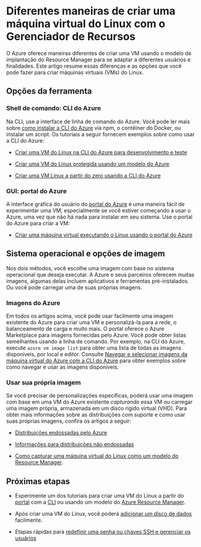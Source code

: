 <properties
	pageTitle="Diferentes maneiras de criar uma VM do Linux | Microsoft Azure"
	description="Lista as diferentes maneiras de criar uma máquina virtual do Linux no Azure e fornece links para mais instruções"
	services="virtual-machines-linux"
	documentationCenter=""
	authors="iainfoulds"
	manager="timlt"
	editor=""
	tags="azure-resource-manager"/>

<tags
	ms.service="virtual-machines-linux"
	ms.devlang="na"
	ms.topic="get-started-article"
	ms.tgt_pltfrm="vm-linux"
	ms.workload="infrastructure-services"
	ms.date="04/12/2016"
	ms.author="iainfou"/>

# Diferentes maneiras de criar uma máquina virtual do Linux com o Gerenciador de Recursos

O Azure oferece maneiras diferentes de criar uma VM usando o modelo de implantação do Resource Manager para se adaptar a diferentes usuários e finalidades. Este artigo resume essas diferenças e as opções que você pode fazer para criar máquinas virtuais (VMs) do Linux.

## Opções da ferramenta

### Shell de comando: CLI do Azure 

Na CLI, use a interface de linha de comando do Azure. Você pode ler mais sobre [como instalar a CLI do Azure](../xplat-cli-install.md) via npm, o contêiner do Docker, ou instalar um script. Os tutoriais a seguir fornecem exemplos sobre como usar a CLI do Azure:

* [Criar uma VM do Linux na CLI do Azure para desenvolvimento e teste](virtual-machines-linux-quick-create-cli.md) 

* [Criar uma VM do Linux protegida usando um modelo do Azure](virtual-machines-linux-create-ssh-secured-vm-from-template.md)

* [Criar uma VM Linux a partir do zero usando a CLI do Azure](virtual-machines-linux-create-cli-complete.md)

### GUI: portal do Azure

A interface gráfica do usuário do [portal do Azure](https://portal.azure.com) é uma maneira fácil de experimentar uma VM, especialmente se você estiver começando a usar o Azure, uma vez que não há nada para instalar em seu sistema. Use o portal do Azure para criar a VM:

* [Criar uma máquina virtual executando o Linux usando o portal do Azure](virtual-machines-linux-portal-create.md) 

## Sistema operacional e opções de imagem

Nos dois métodos, você escolhe uma imagem com base no sistema operacional que deseja executar. A Azure e seus parceiros oferecem muitas imagens, algumas delas incluem aplicativos e ferramentas pré-instalados. Ou você pode carregar uma de suas próprias imagens.

### Imagens do Azure

Em todos os artigos acima, você pode usar facilmente uma imagem existente do Azure para criar uma VM e personalizá-la para a rede, o balanceamento de carga e muito mais. O portal oferece o Azure Marketplace para imagens fornecidas pelo Azure. Você pode obter listas semelhantes usando a linha de comando. Por exemplo, na CLI do Azure, execute `azure vm image list` para obter uma lista de todas as imagens disponíveis, por local e editor. Consulte [Navegar e selecionar imagens da máquina virtual do Azure com a CLI do Azure](virtual-machines-linux-cli-ps-findimage.md) para obter exemplos sobre como navegar e usar as imagens disponíveis.

### Usar sua própria imagem

Se você precisar de personalizações específicas, poderá usar uma imagem com base em uma VM do Azure existente *capturando* essa VM ou carregar uma imagem própria, armazenada em um disco rígido virtual (VHD). Para obter mais informações sobre as distribuições com suporte e como usar suas próprias imagens, confira os artigos a seguir:

* [Distribuições endossadas pelo Azure](virtual-machines-linux-endorsed-distros.md)

* [Informações para distribuições não endossadas](virtual-machines-linux-create-upload-generic.md)

* [Como capturar uma máquina virtual do Linux como um modelo do Resource Manager](virtual-machines-linux-capture-image.md).

## Próximas etapas

* Experimente um dos tutoriais para criar uma VM do Linux a partir do [portal](virtual-machines-linux-portal-create.md) com a [CLI](virtual-machines-linux-quick-create-cli.md) ou usando um modelo do [Azure Resource Manager](virtual-machines-linux-cli-deploy-templates.md).

* Após criar uma VM do Linux, você poderá [adicionar um disco de dados](virtual-machines-linux-add-disk.md) facilmente.

* Etapas rápidas para [redefinir uma senha ou chaves SSH e gerenciar os usuários](virtual-machines-linux-using-vmaccess-extension.md)

<!---HONumber=AcomDC_0601_2016-->